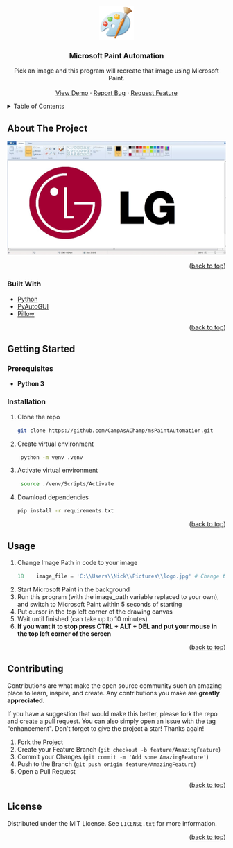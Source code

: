 <div id="top"></div>

<!-- PROJECT LOGO -->
<br />
<div align="center">
  <a href="https://github.com/CampAsAChamp/msPaintAutomation">
    <img src="images/logo.png" alt="Logo" width="80" height="80">
  </a>

<h3 align="center">Microsoft Paint Automation</h3>

  <p align="center">
    Pick an image and this program will recreate that image using Microsoft Paint.
    <br />
    <br />
    <a href="https://github.com/CampAsAChamp/msPaintAutomation">View Demo</a>
    ·
    <a href="https://github.com/CampAsAChamp/msPaintAutomation/issues">Report Bug</a>
    ·
    <a href="https://github.com/CampAsAChamp/msPaintAutomation/issues">Request Feature</a>
  </p>
</div>



<!-- TABLE OF CONTENTS -->
<details>
  <summary>Table of Contents</summary>
  <ol>
    <li>
      <a href="#about-the-project">About The Project</a>
      <ul>
        <li><a href="#built-with">Built With</a></li>
      </ul>
    </li>
    <li>
      <a href="#getting-started">Getting Started</a>
      <ul>
        <li><a href="#prerequisites">Prerequisites</a></li>
        <li><a href="#installation">Installation</a></li>
      </ul>
    </li>
    <li><a href="#usage">Usage</a></li>
    <li><a href="#contributing">Contributing</a></li>
    <li><a href="#license">License</a></li>
  </ol>
</details>



<!-- ABOUT THE PROJECT -->
## About The Project

[![Product Name Screen Shot][product-screenshot]](https://example.com)

<p align="right">(<a href="#top">back to top</a>)</p>



### Built With

* [Python](https://nextjs.org/)
* [PyAutoGUI](https://pyautogui.readthedocs.io/en/latest/)
* [Pillow](https://pillow.readthedocs.io/en/stable/)

<p align="right">(<a href="#top">back to top</a>)</p>



<!-- GETTING STARTED -->
## Getting Started

### Prerequisites

* **Python 3**


### Installation

1. Clone the repo
   ```sh
   git clone https://github.com/CampAsAChamp/msPaintAutomation.git
   ```
2. Create virtual environment
   ```sh
    python -m venv .venv 
   ```
3. Activate virtual environment
   ```sh
    source ./venv/Scripts/Activate
   ```
4. Download dependencies
   ```sh
   pip install -r requirements.txt
   ```



<p align="right">(<a href="#top">back to top</a>)</p>



<!-- USAGE EXAMPLES -->
## Usage

1. Change Image Path in code to your image
   ```python
   18    image_file = 'C:\\Users\\Nick\\Pictures\\logo.jpg' # Change the path to the path to your image
   ```
2. Start Microsoft Paint in the background
3. Run this program (with the image_path variable replaced to your own), and switch to Microsoft Paint within 5 seconds of starting
4. Put cursor in the top left corner of the drawing canvas
5. Wait until finished (can take up to 10 minutes)
6. **If you want it to stop press CTRL + ALT + DEL and put your mouse in the top left corner of the screen**

<p align="right">(<a href="#top">back to top</a>)</p>


<!-- CONTRIBUTING -->
## Contributing

Contributions are what make the open source community such an amazing place to learn, inspire, and create. Any contributions you make are **greatly appreciated**.

If you have a suggestion that would make this better, please fork the repo and create a pull request. You can also simply open an issue with the tag "enhancement".
Don't forget to give the project a star! Thanks again!

1. Fork the Project
2. Create your Feature Branch (`git checkout -b feature/AmazingFeature`)
3. Commit your Changes (`git commit -m 'Add some AmazingFeature'`)
4. Push to the Branch (`git push origin feature/AmazingFeature`)
5. Open a Pull Request

<p align="right">(<a href="#top">back to top</a>)</p>



<!-- LICENSE -->
## License

Distributed under the MIT License. See `LICENSE.txt` for more information.

<p align="right">(<a href="#top">back to top</a>)</p>



<!-- MARKDOWN LINKS & IMAGES -->
<!-- https://www.markdownguide.org/basic-syntax/#reference-style-links -->
[contributors-shield]: https://img.shields.io/github/contributors/CampAsAChamp/msPaintAutomation.svg?style=for-the-badge
[contributors-url]: https://github.com/CampAsAChamp/msPaintAutomation/graphs/contributors
[forks-shield]: https://img.shields.io/github/forks/CampAsAChamp/msPaintAutomation.svg?style=for-the-badge
[forks-url]: https://github.com/CampAsAChamp/msPaintAutomation/network/members
[stars-shield]: https://img.shields.io/github/stars/CampAsAChamp/msPaintAutomation.svg?style=for-the-badge
[stars-url]: https://github.com/CampAsAChamp/msPaintAutomation/stargazers
[issues-shield]: https://img.shields.io/github/issues/CampAsAChamp/msPaintAutomation.svg?style=for-the-badge
[issues-url]: https://github.com/CampAsAChamp/msPaintAutomation/issues
[license-shield]: https://img.shields.io/github/license/CampAsAChamp/msPaintAutomation.svg?style=for-the-badge
[license-url]: https://github.com/CampAsAChamp/msPaintAutomation/blob/master/LICENSE.txt
[linkedin-shield]: https://img.shields.io/badge/-LinkedIn-black.svg?style=for-the-badge&logo=linkedin&colorB=555
[product-screenshot]: images/screenshot.png
